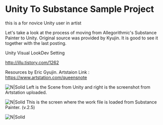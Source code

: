 # Unity To Substance Sample Project


this is a for novice Unity user in artist

Let's take a look at the process of moving from Allegorithmic's Substance Painter to Unity.
Original source was provided by Kyujin. It is good to see it together with the last posting.


Unity Visual LookDev Setting

http://illu.tistory.com/1262


Resources by Eric Gyujin.
Artstaion Link : https://www.artstation.com/queensnote

![N|Solid](http://cfile5.uf.tistory.com/image/99C6C7335A1FCD3F31A678)
Left is the Scene from Unity and right is the screenshot from Artstation uploaded.



![N|Solid](http://cfile26.uf.tistory.com/image/995886335A1FCC37349659)
This is the screen where the work file is loaded from Substance Painter. (v.2.5)


![N|Solid](http://cfile6.uf.tistory.com/image/999919485A55C9541A7037)





